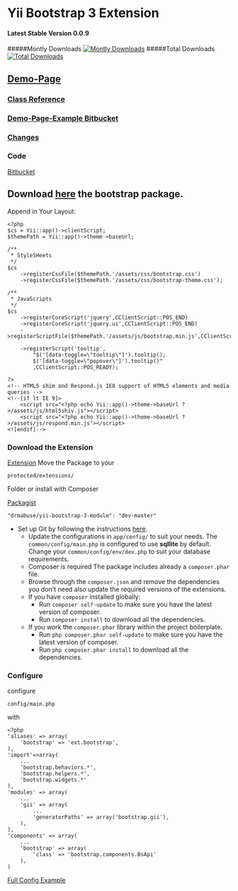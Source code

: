 # Yii Bootstrap 3 Extension

#### Latest Stable Version 0.0.9
#####Montly Downloads [![Montly Downloads](https://poser.pugx.org/drmabuse/yii-bootstrap-3-module/d/monthly.png)](https://packagist.org/packages/drmabuse/yii-bootstrap-3-module)
#####Total Downloads [![Total Downloads](https://poser.pugx.org/drmabuse/yii-bootstrap-3-module/downloads.png)](https://packagist.org/packages/drmabuse/yii-bootstrap-3-module)
## [Demo-Page](http://bootstrap3.pascal-brewing.de/ "")
### [Class Reference](http://bootstrap3.pascal-brewing.de/doc "")
### [Demo-Page-Example Bitbucket](https://bitbucket.org/DrMabuse/yii-bootstrap-3-module-example "")
### [Changes](https://bitbucket.org/DrMabuse/yii-bootstrap-3-module-example/commits/all "")
### Code
[Bitbucket][0]

[0]: https://bitbucket.org/DrMabuse/yii-bootstrap-3-module
## Download [here](http://getbootstrap.com "bootsrap") the bootstrap package.
Append in Your Layout:

~~~
<?php
$cs = Yii::app()->clientScript;
$themePath = Yii::app()->theme->baseUrl;

/**
 * StyleSHeets
 */
$cs
    ->registerCssFile($themePath.'/assets/css/bootstrap.css')
    ->registerCssFile($themePath.'/assets/css/bootstrap-theme.css');

/**
 * JavaScripts
 */
$cs
    ->registerCoreScript('jquery',CClientScript::POS_END)
    ->registerCoreScript('jquery.ui',CClientScript::POS_END)
    ->registerScriptFile($themePath.'/assets/js/bootstrap.min.js',CClientScript::POS_END)

    ->registerScript('tooltip',
        "$('[data-toggle=\"tooltip\"]').tooltip();
        $('[data-toggle=\"popover\"]').tooltip()"
        ,CClientScript::POS_READY);

?>
<!-- HTML5 shim and Respond.js IE8 support of HTML5 elements and media queries -->
<!--[if lt IE 9]>
    <script src="<?php echo Yii::app()->theme->baseUrl ?>/assets/js/html5shiv.js"></script>
    <script src="<?php echo Yii::app()->theme->baseUrl ?>/assets/js/respond.min.js"></script>
<![endif]-->
~~~

### Download the Extension
[Extension](https://bitbucket.org/DrMabuse/yii-bootstrap-3-module "bitbucket")
Move the Package to your

    protected/extensions/

Folder or install with Composer

[Packagist](https://packagist.org/packages/drmabuse/yii-bootstrap-3-module "")

    "drmabuse/yii-bootstrap-3-module": "dev-master"
    
* Set up Git by following the instructions [here](https://help.github.com/articles/set-up-git).
  * Update the configurations in `app/config/` to suit your needs. The `common/config/main.php` is configured to use **sqllite** by default. Change your `common/config/env/dev.php` to suit your database requirements.
  * Composer is required The package includes already a `composer.phar` file.
  * Browse through the `composer.json` and remove the dependencies you don't need also update the required versions of the extensions.
  * If you have `composer` installed globally:
	 * Run `composer self-update` to make sure you have the latest version of composer.
	 * Run `composer install` to download all the dependencies.
  * If you work the `composer.phar` library within the project boilerplate.
    * Run `php composer.phar self-update` to make sure you have the latest version of composer.
    * Run `php composer.phar install` to download all the dependencies.

### Configure
configure

    config/main.php
    
with
~~~
<?php
'aliases' => array(
    'bootstrap' => 'ext.bootstrap',
),
'import'=>array(
    ...
    'bootstrap.behaviors.*',
    'bootstrap.helpers.*',
    'bootstrap.widgets.*'
),
'modules' => array(
    ...
    'gii' => array(
        ...
        'generatorPaths' => array('bootstrap.gii'),
    ),
),
'components' => array(
	...
    'bootstrap' => array(
        'class' => 'bootstrap.components.BsApi'
    ),
)
~~~
[Full Config Example](https://bitbucket.org/DrMabuse/yii-bootstrap-3-module-example/src/bf91414d4a6ff5dd2a6c34d09d309c5a122d97c4/app/config/main.php?at=master "")
